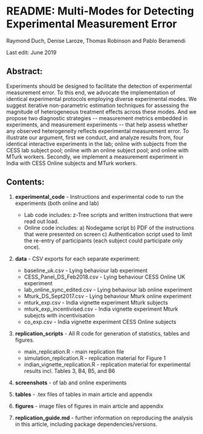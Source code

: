# README: Multi-Modes for Detecting Experimental Measurement Error

Raymond Duch, Denise Laroze, Thomas Robinson and Pablo Beramendi

Last edit: June 2019

## Abstract:
Experiments should be designed to facilitate the detection of experimental measurement error. To this end, we advocate the implementation of identical experimental protocols employing diverse experimental modes.  We suggest iterative non-parametric estimation techniques for assessing the magnitude of heterogeneous treatment effects across these modes.  And we propose two diagnostic strategies -- measurement metrics embedded in experiments, and measurement experiments -- that help assess whether any observed heterogeneity reflects experimental measurement error.  To illustrate our argument, first we conduct, and analyze results from, four identical interactive experiments in the lab; online with subjects from the CESS lab subject pool; online with an online subject pool; and online with MTurk workers. Secondly, we implement a measurement experiment in India with CESS Online subjects and MTurk workers.


## Contents:
1. **experimental_code** - Instructions and experimental code to run the experiments (both online and lab)
   * Lab code includes: z-Tree scripts and written instructions that were read out load.
   * Online code includes:
   a) Nodegame script
   b) PDF of the instructions that were presented on screen
   c) Authentication script used to limit the re-entry of participants (each subject could participate only once).
2. **data** - CSV exports for each separate experiment:
   * baseline_uk.csv - Lying behaviour lab experiment
   * CESS_Panel_DS_Feb2018.csv - Lying behaviour CESS Online UK experiment
   * lab_online_sync_edited.csv  - Lying behaviour lab online experiment
   * Mturk_DS_Sept2017.csv - Lying behaviour Mturk online experiment
   * mturk_exp.csv - India vignette experiment Mturk subjects
   * mturk_exp_incentivised.csv - India vignette experiment Mturk subejcts with incentivisation
   * co_exp.csv - India vignette experiment  CESS Online subjects

3. **replication_scripts** - All R code for generation of statistics, tables and figures.
   * main_replication.R - main replication file
   * simulation_replication.R -  replication material for Figure 1
   * indian_vignette_replication.R - replication material for experimental results incl. Tables 3, B4, B5, and B6
4. **screenshots** - of lab and online experiments
5. **tables** - .tex files of tables in main article and appendix
6. **figures** - image files of figures in main article and appendix
7. **replication_guide.md** - further information on reproducing the analysis in this article, including package dependencies/versions.
